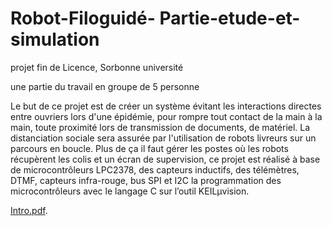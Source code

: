 # Robot-Filoguidé- Partie-etude-et-simulation
projet fin de Licence, Sorbonne université

une partie du travail en groupe de 5 personne

Le but de ce projet est de créer un système évitant les interactions directes entre ouvriers lors
d'une épidémie, pour rompre tout contact de la main à la main, toute proximité lors de
transmission de documents, de matériel. La distanciation sociale sera assurée par l'utilisation
de robots livreurs sur un parcours en boucle. Plus de ça il faut gérer les postes où les robots
récupèrent les colis et un écran de supervision, ce projet est réalisé à base de microcontrôleurs
LPC2378, des capteurs inductifs, des télémètres, DTMF, capteurs infra-rouge, bus SPI et I2C la programmation des
microcontrôleurs avec le langage C sur l’outil KEILμvision.


[Intro.pdf](http://USERNAME.github.io/REPONAME/docs/Intro.pdf).
